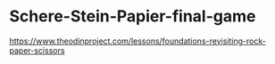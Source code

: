 # Schere-Stein-Papier-final-game
https://www.theodinproject.com/lessons/foundations-revisiting-rock-paper-scissors
